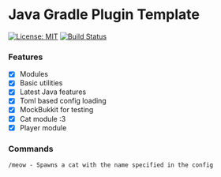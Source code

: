 # Java Gradle Plugin Template

[![License: MIT](https://img.shields.io/badge/license-MIT-blue.svg)](LICENSE)
[![Build Status](https://drone.12oclock.dev/api/badges/camdenorrb/MiniGameEngine/status.svg)](https://drone.12oclock.dev/camdenorrb/MiniGameEngine)

### Features
- [x] Modules
- [x] Basic utilities
- [x] Latest Java features
- [x] Toml based config loading
- [x] MockBukkit for testing
- [x] Cat module :3
- [x] Player module

### Commands
```
/meow - Spawns a cat with the name specified in the config
```
